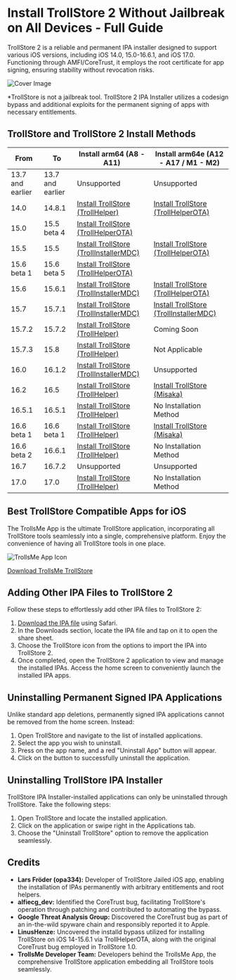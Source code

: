 # Install TrollStore 2 Without Jailbreak on All Devices - Full Guide

TrollStore 2 is a reliable and permanent IPA installer designed to support various iOS versions, including iOS 14.0, 15.0-16.6.1, and iOS 17.0. Functioning through AMFI/CoreTrust, it employs the root certificate for app signing, ensuring stability without revocation risks.

![Cover Image](link-to-cover-image.jpg)

*TrollStore is not a jailbreak tool. TrollStore 2 IPA Installer utilizes a codesign bypass and additional exploits for the permanent signing of apps with necessary entitlements.

## TrollStore and TrollStore 2 Install Methods 

| From                  | To                  | Install arm64 (A8 - A11)                   | Install arm64e (A12 - A17 / M1 - M2)           |
|-----------------------|---------------------|-----------------------------------|---------------------------------------|
| 13.7 and earlier      |  13.7 and earlier   |           Unsupported                         |        Unsupported         |
| 14.0                  | 14.8.1              | [Install TrollStore (TrollHelper)](/installing-trollhelper) | [Install TrollStore (TrollHelperOTA)](/installing-trollhelperota) |
| 15.0                  | 15.5 beta 4         | [Install TrollStore (TrollHelperOTA)](/installing-trollhelperota) |                                       |
| 15.5                  | 15.5                | [Install TrollStore (TrollInstallerMDC)](/installing-trollhelper-mdc) | [Install TrollStore (TrollHelperOTA)](/installing-trollhelperota) |
| 15.6 beta 1           | 15.6 beta 5         | [Install TrollStore (TrollHelperOTA)](/installing-trollhelperota) |                                       |
| 15.6                  | 15.6.1              | [Install TrollStore (TrollInstallerMDC)](/installing-trollhelper-mdc) | [Install TrollStore (TrollHelperOTA)](/installing-trollhelperota) |
| 15.7                  | 15.7.1              | [Install TrollStore (TrollInstallerMDC)](/installing-trollhelper-mdc) |  [Install TrollStore (TrollInstallerMDC)](/installing-trollhelper-mdc)                                  |
| 15.7.2               | 15.7.2              | [Install TrollStore (TrollHelper)](/installing-trollhelper) | Coming Soon                            |
| 15.7.3               | 15.8                | [Install TrollStore (TrollHelper)](/installing-trollhelper) | Not Applicable                        |
| 16.0                  | 16.1.2              | [Install TrollStore (TrollInstallerMDC)](/installing-trollhelper-mdc) | Unsupported                            |
| 16.2                  | 16.5                | [Install TrollStore (TrollHelper)](/installing-trollhelper) | [Install TrollStore (Misaka)](/installing-trollhelper-misaka) |
| 16.5.1               | 16.5.1              | [Install TrollStore (TrollHelper)](/installing-trollhelper) | No Installation Method                 |
| 16.6 beta 1           | 16.6 beta 1         | [Install  TrollStore (TrollHelper)](/installing-trollhelper) | [Install TrollStore (Misaka)](/installing-trollhelper-misaka) |
| 16.6 beta 2           | 16.6.1              | [Install TrollStore (TrollHelper)](/installing-trollhelper) | No Installation Method                 |
| 16.7                  | 16.7.2              |           Unsupported                         |        Unsupported         |
| 17.0                  | 17.0                | [Install TrollStore (TrollHelper)](/installing-trollhelper) | No Installation Method                 |

                                                                

## Best TrollStore Compatible Apps for iOS

The TrollsMe App is the ultimate TrollStore application, incorporating all TrollStore tools seamlessly into a single, comprehensive platform. Enjoy the convenience of having all TrollStore tools in one place.

![TrollsMe App Icon](link-to-app-icon-image.jpg)

[Download TrollsMe TrollStore](https://iospack.com/apps/trollsme-trollstore/)

## Adding Other IPA Files to TrollStore 2

Follow these steps to effortlessly add other IPA files to TrollStore 2:

1. [Download the IPA file](https://iospack.com/apps/trollsme-trollstore/) using Safari.
2. In the Downloads section, locate the IPA file and tap on it to open the share sheet.
3. Choose the TrollStore icon from the options to import the IPA into TrollStore 2.
4. Once completed, open the TrollStore 2 application to view and manage the installed IPAs. Access the home screen to conveniently launch the installed IPA apps.

## Uninstalling Permanent Signed IPA Applications

Unlike standard app deletions, permanently signed IPA applications cannot be removed from the home screen. Instead:

1. Open TrollStore and navigate to the list of installed applications.
2. Select the app you wish to uninstall.
3. Press on the app name, and a red "Uninstall App" button will appear.
4. Click on the button to successfully uninstall the application.

## Uninstalling TrollStore IPA Installer

TrollStore IPA Installer-installed applications can only be uninstalled through TrollStore. Take the following steps:

1. Open TrollStore and locate the installed application.
2. Click on the application or swipe right in the Applications tab.
3. Choose the "Uninstall TrollStore" option to remove the application seamlessly.

## Credits

- **Lars Fröder (opa334):** Developer of TrollStore Jailed iOS app, enabling the installation of IPAs permanently with arbitrary entitlements and root helpers.
- **alfiecg_dev:** Identified the CoreTrust bug, facilitating TrollStore's operation through patching and contributed to automating the bypass.
- **Google Threat Analysis Group:** Discovered the CoreTrust bug as part of an in-the-wild spyware chain and responsibly reported it to Apple.
- **LinusHenze:** Uncovered the installd bypass utilized for installing TrollStore on iOS 14-15.6.1 via TrollHelperOTA, along with the original CoreTrust bug employed in TrollStore 1.0.
- **TrollsMe Developer Team:** Developers behind the TrollsMe App, the comprehensive TrollStore application embedding all TrollStore tools seamlessly.
